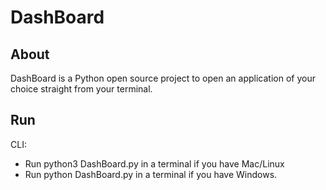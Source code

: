 # DashBoard

## About

DashBoard is a Python open source project to open an application of your choice straight from your terminal.

## Run

CLI:

- Run python3 DashBoard.py in a terminal if you have Mac/Linux
- Run python DashBoard.py in a terminal if you have Windows.
